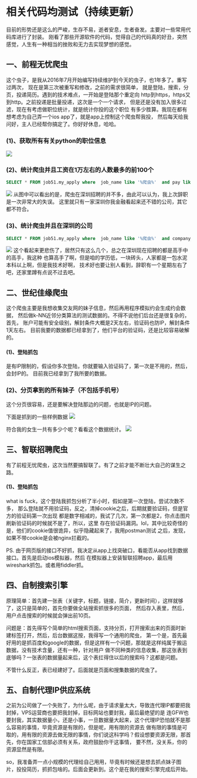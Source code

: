 # 相关代码均测试（持续更新）
目前的形势还是这么的严峻，生存不易，逝者安息，生者奋发。主要对一些常用代码库进行了封装。
刚看了那些开源软件的代码，觉得自己的代码真的好丑，突然感觉，人生有一种相当的挫败和无力去实现梦想的感觉。

## 一、前程无忧爬虫
这个虫子，是我从2016年7月开始编写持续维护到今天的虫子，也1年多了。重写过两次，
现在是第三次被重写和修改，之前的需求很简单，
就是登陆，搜索，分页，投递简历。遇到的技术难点，一开始是登陆那个重定向
http到https，https又到http。之前投递是批量投递，这次是一个一个请求，
但是还是没有加入很多过滤，现在有考虑做职位统计，就是统计你投的这个职位
有多少胜算。我现在都有想考虑为自己弄一个ios app了，就是app上控制这个爬虫帮我投，
然后每天给我问好，主人已经帮你搞定了。你好好休息，哈哈。

### (1)、获取所有有关python的职位信息
![](https://github.com/shi-cong/review/blob/master/data/%E5%B1%8F%E5%B9%95%E5%BF%AB%E7%85%A7%202017-10-05%20%E4%B8%8B%E5%8D%885.29.09.png)

### (2)、统计爬虫并且工资在1万左右的人数最多的前100个
```sql
SELECT * FROM job51.my_apply where  job_name like '%爬虫%'  and pay like '%1.%' order by submit_nums desc limit 100;
```
![](https://github.com/shi-cong/review/blob/master/data/%E5%B1%8F%E5%B9%95%E5%BF%AB%E7%85%A7%202017-10-05%20%E4%B8%8A%E5%8D%886.15.58.png)
从图中可以看出的是，爬虫在深圳招聘的并不多，由此可以认为，我上次辞职是一次非常大的失误。
这里就只有一家深圳你我金融看起来还不错的公司，其它都不符合。

### (3)、统计爬虫并且在深圳的公司
```sql
SELECT * FROM job51.my_apply where  job_name like '%爬虫%'  and company_name like '%深圳%'  order by submit_nums desc limit 100;
```
![](https://github.com/shi-cong/review/blob/master/data/%E5%B1%8F%E5%B9%95%E5%BF%AB%E7%85%A7%202017-10-05%20%E4%B8%8A%E5%8D%886.29.46.png)
这个看起来更悲伤了，居然只有这么几个，总之在深圳现在招聘的都是高手中的高手，我这种
也算高手了啊，但是咱的学历低，一块砖头，人家都是一包水泥本科以上啊，但是我技术好啊，
技术好也要让别人看到，辞职有一个星期左右了吧，还家里蹲有点说不过去吧。


## 二、世纪佳缘爬虫
这个爬虫主要是我想收集交友网的妹子信息，然后再用程序模拟约会生成约会数据，
然后做k-NN近邻分类算法的测试数据的。不得不说他们后台还是很复杂的，首先，
账户可能有安全级别，解封条件大概是2天左右，验证码也防IP，解封条件1天左右。
目前我要的数据都已经拿到了，他们平台的验证码，还是比较容易破解的。

#### (1)、登陆抓包
是有IP限制的，假设你多次登陆，你就要输入验证码了，第一次是不用的，然后，会封IP的。
目前我已经拿到了我所要的数据。

### (2)、分页拿到的所有妹子（不包括手机号）
这个分页很容易，还是要解决登陆那边的问题，也就是IP的问题。

下面是抓到的一些样例数据
![](https://github.com/shi-cong/review/blob/master/data/%E5%B1%8F%E5%B9%95%E5%BF%AB%E7%85%A7%202017-10-05%20%E4%B8%8A%E5%8D%888.05.55.png)

符合我的女生一共有多少个呢？看看这个数据统计。
![](https://github.com/shi-cong/review/blob/master/data/%E5%B1%8F%E5%B9%95%E5%BF%AB%E7%85%A7%202017-10-05%20%E4%B8%8A%E5%8D%888.06.32.png)

## 三、智联招聘爬虫
有了前程无忧爬虫，这次当然要搞智联了。有了之前才能不断壮大自己的谋生之路。
#### (1)、登陆抓包
what is fuck，这个登陆我抓包分析了半小时，假如是第一次登陆，尝试次数不多，
那么登陆就不用验证码，反之，清掉cookie之后，后期就要验证码，但是官方的验证码第一次出现
都是数字相减的，我试了几次，第一次都是2，你点击图片刷新验证码的时候就不是了，所以，这里
存在验证码漏洞。lol，其中比较奇怪的是，他们的cookie值很诡异，似乎隐藏起来了，我用postman测试
之后，发现，如果不带cookie是会被nginx拦截的。

PS. 由于网页版的接口不好抓，我决定从app上找突破口，看能否从app找到数据接口。首先是启动ios模拟器，然后
在模拟器上安装智联招聘app，最后用wireshark抓包。或者用fiddler抓。

## 四、自制搜索引擎
原理简单：首先建一张表（关键字，标题，链接，简介，更新时间），这样就够了，这只是简单的，首先你要做全站搜索抓很多的页面，
然后存入表里，然后，用户点击搜索的时候就会弹出前10页。

问题是：首先得写个简单的html搜索页面，支持分页，打开搜索出来的页面时新建标签打开，然后，后台数据这按，我得写一个通用的爬虫，
第一个是，首先最好用的是抓百度和google的数据，但是这样有一个问题，那就是这样纯属于搬运数据，没有技术含量，还有一种，针对用户
做不同种类的信息收集，那这张表到底够吗？一张表的数据量起来后，这个表扛得住以后的搜索吗？这都是问题。

不管什么反正，表已经建好了。后面就是页面和搜集数据的爬虫了。

## 五、自制代理IP供应系统
之前为公司做了一个失败了，为什么呢，由于请求量太大，导致连代理IP都要把我封掉，VPS运营商也要把我封掉，目标网站也要封我，最后最绝望的是
连GFW也要封我，其实数据量小，还是小事，一旦数据量大起来，这个代理IP恐怕就不是那么容易的事情，毕竟资源是有限的，但是呢，用有限的资源去
做有限的事情是可取的，用有限的资源去做无限的事情，你们说这科学吗？假设想要资源无限，那首先，你在国家工信部必须有关系，政府鼓励你干这事情，
要不然，没关系，你的资源显然是有限。

so，我准备弄一点小规模的代理给自己用用，毕竟有时候还是想去抓点妹子图片，投投简历，抓抓包啥的。后面会更新到。这个是在我的搜索引擎完成后开始。